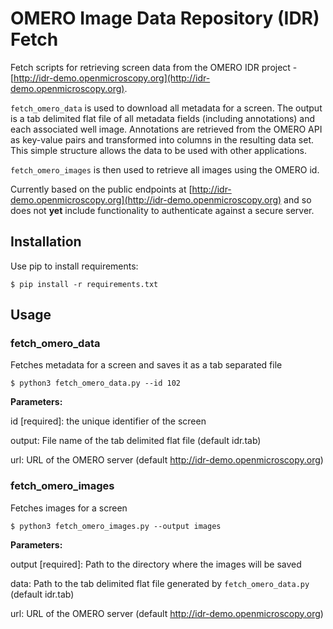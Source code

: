# OMERO Image Data Repository (IDR) Fetch

Fetch scripts for retrieving screen data from  the OMERO IDR project - [http://idr-demo.openmicroscopy.org](http://idr-demo.openmicroscopy.org).

`fetch_omero_data` is used to download all metadata for a screen. The output is a tab delimited flat file of all metadata fields (including annotations) and each associated well image.
Annotations are retrieved from the OMERO API as key-value pairs and transformed into columns in the resulting data set.
This simple structure allows the data to be used with other applications.

`fetch_omero_images` is then used to retrieve all images using the OMERO id. 

Currently based on the public endpoints at [http://idr-demo.openmicroscopy.org](http://idr-demo.openmicroscopy.org) and so does not **yet** include functionality to authenticate against a secure server.

## Installation
Use pip to install requirements:
```
$ pip install -r requirements.txt
```

## Usage

### fetch_omero_data
Fetches metadata for a screen and saves it as a tab separated file
```
$ python3 fetch_omero_data.py --id 102
```

**Parameters:**

id [required]: the unique identifier of the screen

output: File name of the tab delimited flat file (default idr.tab)

url: URL of the OMERO server (default http://idr-demo.openmicroscopy.org)

### fetch_omero_images
Fetches images for a screen
```
$ python3 fetch_omero_images.py --output images
```

**Parameters:**

output [required]: Path to the directory where the images will be saved

data: Path to the tab delimited flat file generated by `fetch_omero_data.py` (default idr.tab)

url: URL of the OMERO server (default http://idr-demo.openmicroscopy.org)
